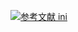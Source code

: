 [![](https://img.shields.io/badge/参考文献-ini-yellow.svg "参考文献 ini")](https://ini.unknwon.io/docs/intro/getting_started)
